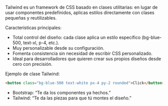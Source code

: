 Tailwind es un framework de CSS basado en clases utilitarias: en lugar de usar componentes predefinidos, aplicas estilos directamente con clases pequeñas y reutilizables.

Características principales:

- Total control del diseño: cada clase aplica un estilo específico (bg-blue-500, text-xl, p-4, etc.).
- Muy personalizable desde su configuración.
- Fomenta consistencia sin necesidad de escribir CSS personalizado.
- Ideal para desarrolladores que quieren crear sus propios diseños desde cero con precisión.

Ejemplo de clase Tailwind:
```html
<button class="bg-blue-500 text-white px-4 py-2 rounded">Click</button>
```

- Bootstrap: “Te da los componentes ya hechos.”
- Tailwind: “Te da las piezas para que tú montes el diseño.”